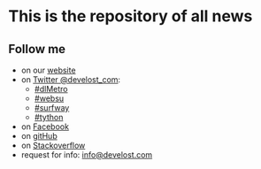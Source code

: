 # This is the repository of all news 

## Follow me
 - on our [website](http://www.develost.com)
 - on [Twitter @develost_com](https://twitter.com/develost_com):
     - [#dlMetro](https://twitter.com/hashtag/dlMetro?src=hash)
     - [#websu](https://twitter.com/hashtag/websu?src=hash)
     - [#surfway](https://twitter.com/hashtag/surfway?src=hash)
     - [#tython](https://twitter.com/hashtag/tython?src=hash)
 - on [Facebook](https://www.facebook.com/pages/develostcom/1400737306913750)
 - on [gitHub](https://github.com/develost/)
 - on [Stackoverflow](http://stackoverflow.com/users/4759300/develost)
 - request for info: [info@develost.com](mailto:info@develost.com)
 
 
